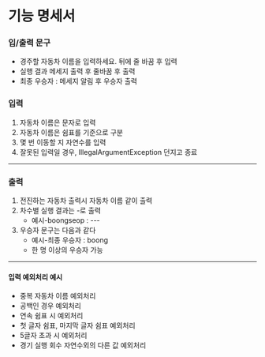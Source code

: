 # 기능 명세서
### 입/출력 문구
* 경주할 자동차 이름을 입력하세요. 뒤에 줄 바꿈 후 입력
* 실행 결과 메세지 출력 후 줄바꿈 후 출력
* 최종 우승자 : 메세지 알림 후 우승자 출력
### 입력
1. 자동차 이름은 문자로 입력
2. 자동차 이름은 쉼표를 기준으로 구분
4. 몇 번 이동할 지 자연수를 입력
5. 잘못된 입력일 경우, IllegalArgumentException 던지고 종료
---
### 출력
1. 전진하는 자동차 출력시 자동차 이름 같이 출력
2. 차수별 실행 결과는 -로 출력
    * 예시-boongseop : ---
3. 우승자 문구는 다음과 같다
    * 예시-최종 우승자 : boong
    * 한 명 이상의 우승자 가능
---
#### 입력 예외처리 예시
* 중복 자동차 이름 예외처리
* 공백인 경우 예외처리
* 연속 쉼표 시 예외처리
* 첫 글자 쉼표, 마지막 글자 쉼표 예외처리
* 5글자 초과 시 예외처리
* 경기 실행 회수 자연수외의 다른 값 예외처리


